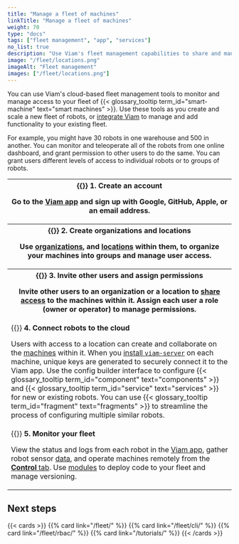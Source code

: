 ```yaml
---
title: "Manage a fleet of machines"
linkTitle: "Manage a fleet of machines"
weight: 70
type: "docs"
tags: ["fleet management", "app", "services"]
no_list: true
description: "Use Viam's fleet management capabilities to share and manage access to your robots."
image: "/fleet/locations.png"
imageAlt: "Fleet management"
images: ["/fleet/locations.png"]
---
```


You can use Viam's cloud-based fleet management tools to monitor and manage access to your fleet of {{< glossary_tooltip term_id="smart-machine" text="smart machines" >}}.
Use these tools as you create and scale a new fleet of robots, or [integrate Viam](https://www.viam.com/post/integrate-your-ros2-robot-with-viam) to manage and add functionality to your existing fleet.

For example, you might have 30 robots in one warehouse and 500 in another.
You can monitor and teleoperate all of the robots from one online dashboard, and grant permission to other users to do the same.
You can grant users different levels of access to individual robots or to groups of robots.

<table>
  <tr>
    <th>{{<imgproc src="/use-cases/signup.png" class="fill alignright" resize="600x" style="max-width: 350px" declaredimensions=true alt="Viam app signup screen">}}
      <b>1. Create an account</b>
      <p>Go to the <a href="https://app.viam.com">Viam app</a> and sign up with Google, GitHub, Apple, or an email address.</p>
    </th>
  </tr>
  <tr>
    <th>{{<imgproc src="/fleet/locations.png" class="fill alignleft" resize="600x" style="max-width: 400px" declaredimensions=true alt="Two locations within an organization">}}
      <b>2. Create organizations and locations</b>
      <p>Use <a href="/fleet/organizations/">organizations</a>, and <a href="/fleet/locations/">locations</a> within them, to organize your machines into groups and manage user access.</p>
    </th>
  </tr>
  <tr>
    <th>{{<imgproc src="/fleet/app-usage/limit-access.png" class="fill alignright" resize="600x" style="max-width: 350px" declaredimensions=true alt="Limit user access">}}
      <b>3. Invite other users and assign permissions</b>
      <p>Invite other users to an organization or a location to <a href="/fleet/#use-viam-for-collaboration">share access</a> to the machines within it. Assign each user a role (owner or operator) to manage permissions.</p>
    </th>
  </tr>
  <tr>
    <td>{{<imgproc src="/fleet/app-usage/create-robot.png" class="fill alignleft" resize="600x" style="max-width: 450px" declaredimensions=true alt="Create a new robot in the Viam app">}}
      <b>4. Connect robots to the cloud</b>
      <p>Users with access to a location can create and collaborate on the <a href="/fleet/machines/">machines</a> within it. When you <a href="/get-started/installation/">install <code>viam-server</code></a> on each machine, unique keys are generated to securely connect it to the Viam app. Use the config builder interface to configure {{< glossary_tooltip term_id="component" text="components" >}} and {{< glossary_tooltip term_id="service" text="services" >}} for new or existing robots. You can use {{< glossary_tooltip term_id="fragment" text="fragments" >}} to streamline the process of configuring multiple similar robots.</p>
    </td>
  </tr>
  <tr>
    <td>{{<imgproc src="/use-cases/last-online.png" class="fill alignright" resize="600x" style="max-width: 100px" declaredimensions=true alt="Robot last online status indicator in the Viam app.">}}
      <b>5. Monitor your fleet</b>
      <p>View the status and logs from each robot in the <a href="https://app.viam.com">Viam app</a>, gather robot sensor <a href="/data/">data</a>, and operate machines remotely from the <a href="/fleet/machines/#control"><strong>Control</strong> tab</a>. Use <a href="/registry/">modules</a> to deploy code to your fleet and manage versioning.</p>
    </td>
  </tr>
</table>

## Next steps

{{< cards >}}
{{% card link="/fleet/" %}}
{{% card link="/fleet/cli/" %}}
{{% card link="/fleet/rbac/" %}}
{{% card link="/tutorials/" %}}
{{< /cards >}}
